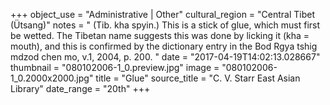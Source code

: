 +++
object_use = "Administrative | Other"
cultural_region = "Central Tibet (Ütsang)"
notes = " (Tib. kha spyin.) This is a stick of glue, which must first be wetted. The Tibetan name suggests this was done by licking it (kha = mouth), and this is confirmed by the dictionary entry in the Bod Rgya tshig mdzod chen mo, v.1, 2004, p. 200. "
date = "2017-04-19T14:02:13.028667"
thumbnail = "080102006-1_0.preview.jpg"
image = "080102006-1_0.2000x2000.jpg"
title = "Glue"
source_title = "C. V. Starr East Asian Library"
date_range = "20th"
+++
